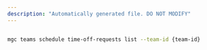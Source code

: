 ```yaml
---
description: "Automatically generated file. DO NOT MODIFY"
---
```


```bash

mgc teams schedule time-off-requests list --team-id {team-id}

```